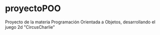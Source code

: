 # proyectoPOO
Proyecto de la materia Programación Orientada a Objetos, desarrollando el juego 2d "CircusCharlie"
